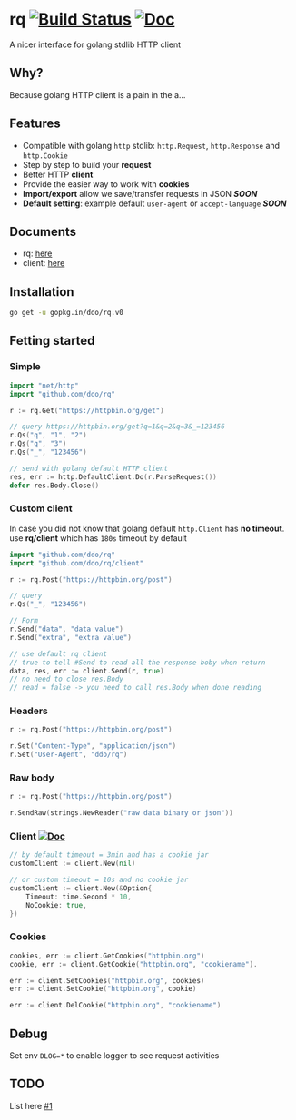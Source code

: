 # rq [![Build Status][semaphoreci-img]][semaphoreci-url] [![Doc][godoc-img]][godoc-url]
A nicer interface for golang stdlib HTTP client

[godoc-img]: https://img.shields.io/badge/godoc-Reference-brightgreen.svg?style=flat-square
[godoc-url]: https://godoc.org/gopkg.in/ddo/rq.v0
[godoc-client-url]: https://godoc.org/gopkg.in/ddo/rq.v0/client
[semaphoreci-img]: https://semaphoreci.com/api/v1/ddo/rq/branches/master/badge.svg
[semaphoreci-url]: https://semaphoreci.com/ddo/rq

## Why?
Because golang HTTP client is a pain in the a...

## Features

* Compatible with golang ``http`` stdlib: ``http.Request``, ``http.Response`` and ``http.Cookie``
* Step by step to build your **request**
* Better HTTP **client**
* Provide the easier way to work with **cookies**
* **Import/export** allow we save/transfer requests in JSON ***SOON***
* **Default setting**: example default ``user-agent`` or ``accept-language`` ***SOON***

## Documents
* rq: [here]([godoc-url])
* client: [here]([godoc-client-url])

## Installation

```sh
go get -u gopkg.in/ddo/rq.v0
```

## Fetting started

### Simple

```go
import "net/http"
import "github.com/ddo/rq"

r := rq.Get("https://httpbin.org/get")

// query https://httpbin.org/get?q=1&q=2&q=3&_=123456
r.Qs("q", "1", "2")
r.Qs("q", "3")
r.Qs("_", "123456")

// send with golang default HTTP client
res, err := http.DefaultClient.Do(r.ParseRequest())
defer res.Body.Close()
```

### Custom client
In case you did not know that golang default ``http.Client`` has **no timeout**.
use **rq/client** which has ``180s`` timeout by default

```go
import "github.com/ddo/rq"
import "github.com/ddo/rq/client"

r := rq.Post("https://httpbin.org/post")

// query
r.Qs("_", "123456")

// Form
r.Send("data", "data value")
r.Send("extra", "extra value")

// use default rq client
// true to tell #Send to read all the response boby when return
data, res, err := client.Send(r, true)
// no need to close res.Body
// read = false -> you need to call res.Body when done reading
```

### Headers

```go
r := rq.Post("https://httpbin.org/post")

r.Set("Content-Type", "application/json")
r.Set("User-Agent", "ddo/rq")
```

### Raw body

```go
r := rq.Post("https://httpbin.org/post")

r.SendRaw(strings.NewReader("raw data binary or json"))
```

### Client [![Doc][godoc-img]][godoc-client-url]

```go
// by default timeout = 3min and has a cookie jar
customClient := client.New(nil)

// or custom timeout = 10s and no cookie jar
customClient := client.New(&Option{
    Timeout: time.Second * 10,
    NoCookie: true,
})
```

### Cookies

```go
cookies, err := client.GetCookies("httpbin.org")
cookie, err := client.GetCookie("httpbin.org", "cookiename").

err := client.SetCookies("httpbin.org", cookies)
err := client.SetCookie("httpbin.org", cookie)

err := client.DelCookie("httpbin.org", "cookiename")
```

## Debug

Set env ``DLOG=*`` to enable logger to see request activities

## TODO

List here [#1](https://github.com/ddo/rq/issues/1)